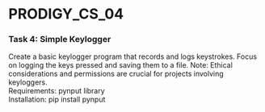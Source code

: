 # PRODIGY_CS_04
### Task 4: Simple Keylogger
Create a basic keylogger program that records and logs keystrokes. Focus on logging the keys pressed and saving them to a file. Note: Ethical considerations and permissions are crucial for projects involving keyloggers.<br>
Requirements: pynput library<br>
Installation: pip install pynput
